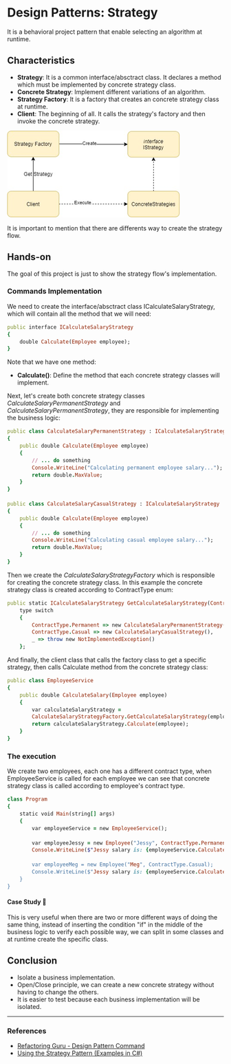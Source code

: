 # Design Patterns: Strategy

It is a behavioral project pattern that enable selecting an algorithm at runtime.

## Characteristics
* **Strategy**: It is a common interface/absctract class. It declares a method which must be implemented by concrete strategy class. 
* **Concrete Strategy**: Implement different variations of an algorithm.
* **Strategy Factory**: It is a factory that creates an concrete strategy class at runtime.
* **Client**: The beginning of all. It calls the strategy's factory and then invoke the concrete strategy.

![Strategy_Flow](./images/strategy_flow.jpg)

It is important to mention that there are differents way to create the strategy flow.

## Hands-on
The goal of this project is just to show the strategy flow's implementation.

### Commands Implementation
We need to create the interface/absctract class ICalculateSalaryStrategy, which will contain all the method that we will need:
```rb
public interface ICalculateSalaryStrategy
{
    double Calculate(Employee employee);
}
```
Note that we have one method:
* **Calculate()**: Define the method that each concrete strategy classes will implement.

Next, let's create both concrete strategy classes *CalculateSalaryPermanentStrategy* and *CalculateSalaryPermanentStrategy*, they are responsible for implementing the business logic:
```rb
public class CalculateSalaryPermanentStrategy : ICalculateSalaryStrategy
{
    public double Calculate(Employee employee)
    {
        // ... do something
        Console.WriteLine("Calculating permanent employee salary...");
        return double.MaxValue;
    }
}

public class CalculateSalaryCasualStrategy : ICalculateSalaryStrategy
{
    public double Calculate(Employee employee)
    {
        // ... do something
        Console.WriteLine("Calculating casual employee salary...");
        return double.MaxValue;
    }
}
```

Then we create the *CalculateSalaryStrategyFactory* which is responsible for creating the concrete strategy class. In this example the concrete strategy class is created according to ContractType enum:
```rb
public static ICalculateSalaryStrategy GetCalculateSalaryStrategy(ContractType type) =>
    type switch
    {
        ContractType.Permanent => new CalculateSalaryPermanentStrategy(),
        ContractType.Casual => new CalculateSalaryCasualStrategy(),
        _ => throw new NotImplementedException()
    };
```

And finally, the client class that calls the factory class to get a specific strategy, then calls Calculate method from the concrete strategy class:
```rb
public class EmployeeService
{
    public double CalculateSalary(Employee employee)
    {
        var calculateSalaryStrategy =
        CalculateSalaryStrategyFactory.GetCalculateSalaryStrategy(employee.ContractType); 
        return calculateSalaryStrategy.Calculate(employee);
    }
}
```

### The execution

We create two employees, each one has a different contract type, when EmployeeService is called for each employee we can see that concrete strategy class is called according to employee's contract type.

```rb
class Program
{
    static void Main(string[] args)
    {
        var employeeService = new EmployeeService();
           
        var employeeJessy = new Employee("Jessy", ContractType.Permanent); 
        Console.WriteLine($"Jessy salary is: {employeeService.CalculateSalary(employeeJessy)}");
           
        var employeeMeg = new Employee("Meg", ContractType.Casual); 
        Console.WriteLine($"Jessy salary is: {employeeService.CalculateSalary(employeeMeg)}");
    }
}
```

#### Case Study 🤔
This is very useful when there are two or more different ways of doing the same thing, instead of inserting the condition "if" in the middle of the business logic to verify each possible way, we can split in some classes and at runtime create the specific class. 

## Conclusion
* Isolate a business implementation.
* Open/Close principle, we can create a new concrete strategy without having to change the others.
* It is easier to test because each business implementation will be isolated.

---

### References
* [Refactoring Guru - Design Pattern Command](https://refactoring.guru/design-patterns/strategy)
* [Using the Strategy Pattern (Examples in C#)](https://dev.to/sam_ferree/using-the-strategy-pattern-examples-in-c-4jn6)